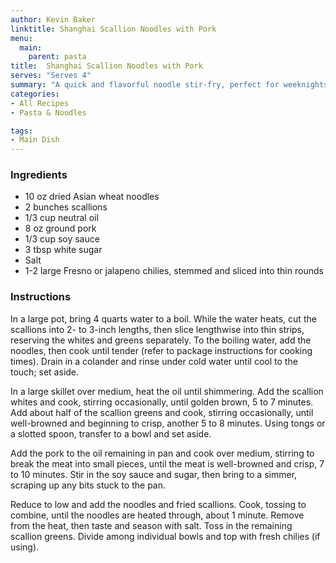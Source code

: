 ```yaml
---
author: Kevin Baker
linktitle: Shanghai Scallion Noodles with Pork
menu:
  main:
    parent: pasta
title:  Shanghai Scallion Noodles with Pork
serves: "Serves 4"
summary: "A quick and flavorful noodle stir-fry, perfect for weeknights."
categories:
- All Recipes
- Pasta & Noodles

tags: 
- Main Dish
---
```

### Ingredients

<div class="ingredient-list">

* 10 oz dried Asian wheat noodles   
* 2 bunches scallions  
* 1/3 cup neutral oil   
* 8 oz ground pork   
* 1/3 cup soy sauce   
* 3 tbsp white sugar  
* Salt  
* 1-2 large Fresno or jalapeno chilies, stemmed and sliced into thin rounds  

</div>

### Instructions
In a large pot, bring 4 quarts water to a boil. While the water heats, cut the scallions into 2- to 3-inch lengths, then slice lengthwise into thin strips, reserving the whites and greens separately. To the boiling water, add the noodles, then cook until tender (refer to package instructions for cooking times). Drain in a colander and rinse under cold water until cool to the touch; set aside.

In a large skillet over medium, heat the oil until shimmering. Add the scallion whites and cook, stirring occasionally, until golden brown, 5 to 7 minutes. Add about half of the scallion greens and cook, stirring occasionally, until well-browned and beginning to crisp, another 5 to 8 minutes. Using tongs or a slotted spoon, transfer to a bowl and set aside.

Add the pork to the oil remaining in pan and cook over medium, stirring to break the meat into small pieces, until the meat is well-browned and crisp, 7 to 10 minutes. Stir in the soy sauce and sugar, then bring to a simmer, scraping up any bits stuck to the pan.

Reduce to low and add the noodles and fried scallions. Cook, tossing to combine, until the noodles are heated through, about 1 minute. Remove from the heat, then taste and season with salt. Toss in the remaining scallion greens. Divide among individual bowls and top with fresh chilies (if using).